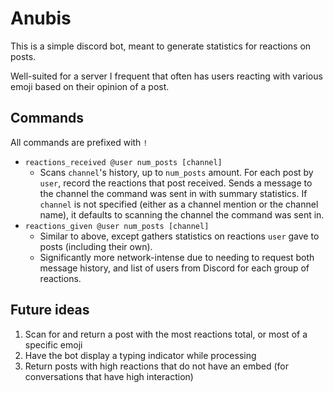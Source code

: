 # Anubis
This is a simple discord bot, meant to generate statistics for reactions on posts.

Well-suited for a server I frequent that often has users reacting with various emoji based on their opinion of a post.

## Commands
All commands are prefixed with `!`
- `reactions_received @user num_posts [channel]`
  - Scans `channel`'s history, up to `num_posts` amount. For each post by `user`, record the reactions that post received. Sends a message to the channel the command was sent in with summary statistics. If `channel` is not specified (either as a channel mention or the channel name), it defaults to scanning the channel the command was sent in.
- `reactions_given @user num_posts [channel]`
  - Similar to above, except gathers statistics on reactions `user` gave to posts (including their own). 
  - Significantly more network-intense due to needing to request both message history, and list of users from Discord for each group of reactions.

## Future ideas
1. Scan for and return a post with the most reactions total, or most of a specific emoji
2. Have the bot display a typing indicator while processing
3. Return posts with high reactions that do not have an embed (for conversations that have high interaction)